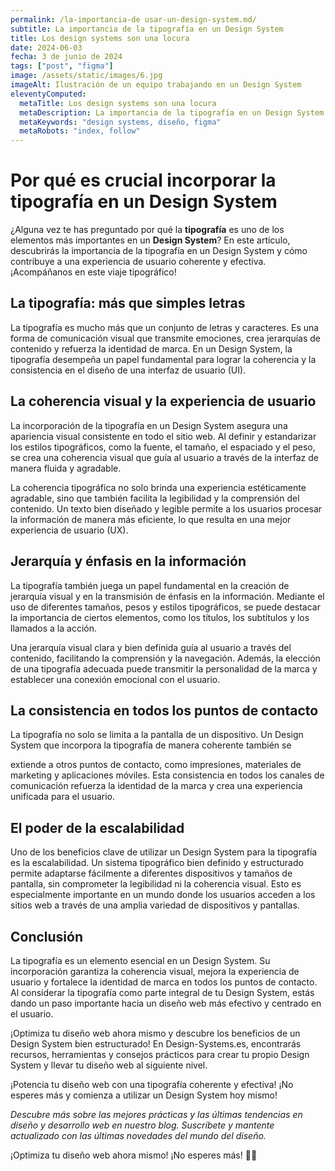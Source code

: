 ```yaml
---
permalink: /la-importancia-de usar-un-design-system.md/
subtitle: La importancia de la tipografía en un Design System
title: Los design systems son una locura
date: 2024-06-03
fecha: 3 de junio de 2024
tags: ["post", "figma"]
image: /assets/static/images/6.jpg
imageAlt: Ilustración de un equipo trabajando en un Design System
eleventyComputed:
  metaTitle: Los design systems son una locura
  metaDescription: La importancia de la tipografía en un Design System
  metaKeywords: "design systems, diseño, figma"
  metaRobots: "index, follow"
---
```




# Por qué es crucial incorporar la tipografía en un Design System

¿Alguna vez te has preguntado por qué la **tipografía** es uno de los elementos más importantes en un **Design System**? En este artículo, descubrirás la importancia de la tipografía en un Design System y cómo contribuye a una experiencia de usuario coherente y efectiva. ¡Acompáñanos en este viaje tipográfico!

## La tipografía: más que simples letras

La tipografía es mucho más que un conjunto de letras y caracteres. Es una forma de comunicación visual que transmite emociones, crea jerarquías de contenido y refuerza la identidad de marca. En un Design System, la tipografía desempeña un papel fundamental para lograr la coherencia y la consistencia en el diseño de una interfaz de usuario (UI).



## La coherencia visual y la experiencia de usuario

La incorporación de la tipografía en un Design System asegura una apariencia visual consistente en todo el sitio web. Al definir y estandarizar los estilos tipográficos, como la fuente, el tamaño, el espaciado y el peso, se crea una coherencia visual que guía al usuario a través de la interfaz de manera fluida y agradable.

La coherencia tipográfica no solo brinda una experiencia estéticamente agradable, sino que también facilita la legibilidad y la comprensión del contenido. Un texto bien diseñado y legible permite a los usuarios procesar la información de manera más eficiente, lo que resulta en una mejor experiencia de usuario (UX).

## Jerarquía y énfasis en la información

La tipografía también juega un papel fundamental en la creación de jerarquía visual y en la transmisión de énfasis en la información. Mediante el uso de diferentes tamaños, pesos y estilos tipográficos, se puede destacar la importancia de ciertos elementos, como los títulos, los subtítulos y los llamados a la acción.

Una jerarquía visual clara y bien definida guía al usuario a través del contenido, facilitando la comprensión y la navegación. Además, la elección de una tipografía adecuada puede transmitir la personalidad de la marca y establecer una conexión emocional con el usuario.

## La consistencia en todos los puntos de contacto

La tipografía no solo se limita a la pantalla de un dispositivo. Un Design System que incorpora la tipografía de manera coherente también se

 extiende a otros puntos de contacto, como impresiones, materiales de marketing y aplicaciones móviles. Esta consistencia en todos los canales de comunicación refuerza la identidad de la marca y crea una experiencia unificada para el usuario.

## El poder de la escalabilidad

Uno de los beneficios clave de utilizar un Design System para la tipografía es la escalabilidad. Un sistema tipográfico bien definido y estructurado permite adaptarse fácilmente a diferentes dispositivos y tamaños de pantalla, sin comprometer la legibilidad ni la coherencia visual. Esto es especialmente importante en un mundo donde los usuarios acceden a los sitios web a través de una amplia variedad de dispositivos y pantallas.

## Conclusión

La tipografía es un elemento esencial en un Design System. Su incorporación garantiza la coherencia visual, mejora la experiencia de usuario y fortalece la identidad de marca en todos los puntos de contacto. Al considerar la tipografía como parte integral de tu Design System, estás dando un paso importante hacia un diseño web más efectivo y centrado en el usuario.

¡Optimiza tu diseño web ahora mismo y descubre los beneficios de un Design System bien estructurado! En Design-Systems.es, encontrarás recursos, herramientas y consejos prácticos para crear tu propio Design System y llevar tu diseño web al siguiente nivel.

¡Potencia tu diseño web con una tipografía coherente y efectiva! ¡No esperes más y comienza a utilizar un Design System hoy mismo!

*Descubre más sobre las mejores prácticas y las últimas tendencias en diseño y desarrollo web en nuestro blog. Suscríbete y mantente actualizado con las últimas novedades del mundo del diseño.*

¡Optimiza tu diseño web ahora mismo! ¡No esperes más! 🌟🎨